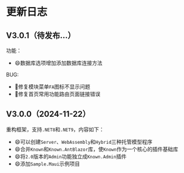 ﻿# 更新日志

## V3.0.1（待发布...）

功能：
- 😄数据库选项增加添加数据库连接方法

BUG:
- 🐛修复模块菜单`FA`图标不显示问题
- 🐛修复首页常用功能路由页面链接错误

## V3.0.0（2024-11-22）

重构框架，支持`.NET8`和`.NET9`，内容如下：
- 😄可以创建`Server`、`WebAssembly`和`Hybrid`三种托管模型程序
- 😄合并`Known`和`Known.AntBlazor`库，使`Known`作为一个核心的插件基础库
- 😄将`2.0`版本的`Admin`功能独立成`Known.Admin`插件
- 😄添加`Sample.Maui`示例项目